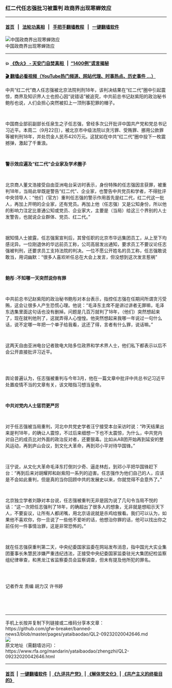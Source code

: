 ### 红二代任志强批习被重判   政商界出现寒蝉效应
------------------------

#### [首页](https://github.com/gfw-breaker/banned-news3/blob/master/README.md) &nbsp;&nbsp;|&nbsp;&nbsp; [法轮功真相](https://github.com/begood0513/basic/blob/master/README.md)  &nbsp;&nbsp;|&nbsp;&nbsp; [手把手翻墙教程](https://github.com/gfw-breaker/guides/wiki)  &nbsp;&nbsp;|&nbsp;&nbsp; [一键翻墙软件](https://github.com/gfw-breaker/nogfw/blob/master/README.md)  



<div id="headerimg">
 <img alt="中国政商界出现寒蝉效应" src="https://www.rfa.org/mandarin/yataibaodao/zhengzhi/ChillingEffect_mand.jpg/@@images/06f7d696-0419-404d-83dd-74bec2719e35.jpeg" title="中国政商界出现寒蝉效应"/>
 <div id="headerimgcontents">
  <div id="headerimgcaption">
   <span>
    中国政商界出现寒蝉效应
   </span>
   <!-- zoomattribute -->
  </div>
  <!-- headerimgcaption -->
 </div>
 <!-- headerimagecontents -->
</div>

<hr/>


#### 💥 [《伪火》 - 天安门自焚真相 ](http://158.247.195.190:10000/videos/blog/weihuo.html)&nbsp; |&nbsp; [“1400例”谎言揭秘  ](http://158.247.195.190:10000/videos/blog/jiexi1400.html)

#### [ 🎬  翻墙必看视频（YouTube热门频道、网站代理、时事热点、历史事件 ...）](https://github.com/gfw-breaker/links/blob/master/banned.md)

<div id="storytext">
 <div>
  <div class="slot_header">
  </div>
 </div>
 <p>
  <span id="docs-internal-guid-89ab0d09-7fff-a4f8-29e9-d84adaace9f1">
   <p dir="ltr">
    <span>
     中共“红二代”商人任志强被北京法院判刑18年，该判决结果在“红二代”圈中引起震惊，商界及知识界人士也担心因“说错话”被追究，中共前总书记赵紫阳的政治秘书鲍彤也说，人们会担心突然被扣上一顶刑事犯罪的帽子。
    </span>
   </p>
   <br/>
   <p dir="ltr">
    <span>
     中国商业部前副部长任泉生之子任志强，曾经多次公开批评中国共产党和党总书记习近平。本周二（9月22日），被北京市中级法院以贪污罪、受贿罪、挪用公款罪等被判刑18年，并处罚金人民币420万元。这犹如在中共“红二代”圈中投下一枚震撼弹，激起了千重浪。
    </span>
   </p>
   <br/>
   <p dir="ltr">
    <span>
     <b>
      警示效应遍及“红二代”企业家及学术圈子
     </b>
    </span>
   </p>
   <br/>
   <p dir="ltr">
    <span>
     北京商人董文浩接受自由亚洲电台采访时表示，身份特殊的任志强因言获罪，被重判18年，当局此举既是警告“红二代”、企业家，也警告中共党员和学者，不得批评中央领导人：“他们（官方）重判任志强的警示作用首先是红二代，红二代这一批人，再加上开明的企业家，还有党员。再加上他（任志强）又是公知身份，所以他的影响力注定比普通公知或党员、企业家大，主要是（当局）给这三个界别的人士发警告，也就说企业群体、党员、红二代。”
    </span>
   </p>
   <br/>
   <p dir="ltr">
    <span>
     据知情人士披露，任志强案宣判后，其曾任职的北京市华远集团员工，从上至下均感诧异。一位刚退休的华远前员工称，公司高层发出通知，要求员工不要议论任志强被判刑，还要求员工支持法院的判决。一位不愿公开姓名的员工称，任志强敢说敢当，用词幽默：“很多人喜欢听任总在大会上发言，但没想到这次发言惹祸”
    </span>
   </p>
   <br/>
   <p dir="ltr">
    <span>
     <b>
      鲍彤 :不知哪一天突然说你有罪
     </b>
    </span>
   </p>
   <br/>
   <p dir="ltr">
    <span>
     中共前总书记赵紫阳的政治秘书鲍彤对本台表示，指控任志强在任期间所谓贪污受贿，这会让很多人产生恐慌心理。他说：“毛泽东主席不是讲过讲者无罪嘛，毛泽东选集里面这句话也没有删掉。问题是几百万就判了18年，（他们）突然想起来了，现在就判他刑了，这就弄得人心惶惶。他突然想起来我哪一年说过一句什么话，说不定哪一年把一个单子给我看，这还了得，言者有什么罪，说话嘛。”
    </span>
   </p>
   <br/>
   <p dir="ltr">
    <span>
     这两天自由亚洲电台记者致电大陆多位政界和学术界人士，他们私下都表示以后不会公开直接批评习近平。
    </span>
   </p>
   <br/>
   <br/>
   <p dir="ltr">
    <span>
     舆论普遍认为，任志强被重判与今年3月，他在一篇文章中批评中共总书记习近平处置疫情不当的文章有关，该文暗指习想当皇帝。
    </span>
   </p>
   <br/>
   <p dir="ltr">
    <span>
     <b>
      中共对党内人士惩罚更严厉
     </b>
    </span>
   </p>
   <br/>
   <p dir="ltr">
    <span>
     对于任志强被当局重判，河北中共党史学者汪宁接受本台采访时说：“昨天结果出来是判18年，的确让人震惊，不过后来细想一下也不太震惊，为什么，中共党内对自己的成员比对外面的政治反对者，还要狠毒。比如从AB团开始再到延安的整风运动，再到庐山会议，到文化大革命，再到邓小平对待华国锋。”
    </span>
   </p>
   <br/>
   <p dir="ltr">
    <span>
     汪宁说，从文化大革命毛泽东打倒刘少奇、逼走林彪，到邓小平把华国锋赶下台：“再到后来对胡耀邦和赵紫阳一系列的迫害。任志强作为他们自己的人，应该是不会如此重判，但是真的当你回顾中共的发展史以来，你就觉得不会意外了。”
    </span>
   </p>
   <br/>
   <p dir="ltr">
    <span>
     北京独立学者刘静对本台说，任志强被重判无非是因为说了几句令当局不悦的话：“这一次把任志强判了18年，的确超出了很多人的想象，无非就是想昭示天下人，不要妄议，让所有人都闭嘴，用北京话说就是杀鸡给猴看。我们可以认为，如果他不喜欢你，你一旦说了一些他不爱听的话，他想治你罪的话，他可以找出你之前任何一件事情治罪，这是非常恐怖的。”
    </span>
   </p>
   <br/>
   <p dir="ltr">
    <span>
     就在任志强获重判第二天，中央纪委国家监委在网站发布消息，指中国光大实业集团董事长朱慧民涉嫌严重违纪违法，正接受中央纪委国家监委驻光大集团纪检监察组纪律审查，和黑龙江省监察委员会监察调查，但未有提及他所犯的罪名。
    </span>
   </p>
   <br/>
   <br/>
   <p dir="ltr">
    <span>
     记者乔龙 责编 胡力汉 许书婷
    </span>
   </p>
   <br/>
   <br/>
   <br/>
  </span>
 </p>
</div>

<hr/>
手机上长按并复制下列链接或二维码分享本文章：<br/>
https://github.com/gfw-breaker/banned-news3/blob/master/pages/yataibaodao/QL2-09232020042646.md <br/>
<a href='https://github.com/gfw-breaker/banned-news3/blob/master/pages/yataibaodao/QL2-09232020042646.md'><img src='https://github.com/gfw-breaker/banned-news3/blob/master/pages/yataibaodao/QL2-09232020042646.md.png'/></a> <br/>
原文地址（需翻墙访问）：https://www.rfa.org/mandarin/yataibaodao/zhengzhi/QL2-09232020042646.html


------------------------
#### [首页](https://github.com/gfw-breaker/banned-news3/blob/master/README.md) &nbsp;|&nbsp; [一键翻墙软件](https://github.com/gfw-breaker/nogfw/blob/master/README.md) &nbsp;| [《九评共产党》](https://github.com/gfw-breaker/9ping.md/blob/master/README.md#九评之一评共产党是什么) | [《解体党文化》](https://github.com/gfw-breaker/jtdwh.md/blob/master/README.md) | [《共产主义的终极目的》](https://github.com/gfw-breaker/gczydzjmd.md/blob/master/README.md)


<img src='http://gfw-breaker.win/banned-news3/pages/yataibaodao/QL2-09232020042646.md' width='0px' height='0px'/>